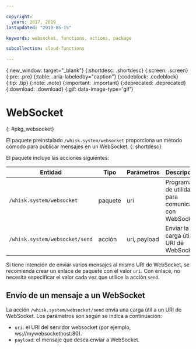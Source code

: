 ```yaml
---

copyright:
  years: 2017, 2019
lastupdated: "2019-05-15"

keywords: websocket, functions, actions, package

subcollection: cloud-functions

---
```


{:new_window: target="_blank"}
{:shortdesc: .shortdesc}
{:screen: .screen}
{:pre: .pre}
{:table: .aria-labeledby="caption"}
{:codeblock: .codeblock}
{:tip: .tip}
{:note: .note}
{:important: .important}
{:deprecated: .deprecated}
{:download: .download}
{:gif: data-image-type='gif'}

# WebSocket
{: #pkg_websocket}

El paquete preinstalado `/whisk.system/websocket` proporciona un método cómodo para publicar mensajes en un WebSocket.
{: shortdesc}

El paquete incluye las acciones siguientes:

| Entidad | Tipo | Parámetros | Descripción |
| --- | --- | --- | --- |
| `/whisk.system/websocket` | paquete | uri | Programas de utilidad para comunicar con WebSockets |
| `/whisk.system/websocket/send` | acción | uri, payload | Enviar la carga útil al URI de WebSocket |

Si tiene intención de enviar varios mensajes al mismo URI de WebSocket, se recomienda crear un enlace de paquete con el valor `uri`. Con enlace, no necesita especificar el valor cada vez que utilice la acción `send`.

## Envío de un mensaje a un WebSocket

La acción `/whisk.system/websocket/send` envía una carga útil a un URI de WebSocket. Los parámetros son según se indica a continuación:

- `uri`: el URI del servidor websocket (por ejemplo, ws://mywebsockethost:80).
- `payload`: el mensaje que desea enviar a WebSocket.

